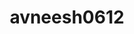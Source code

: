 ---
title: avneesh0612
github: https://github.com/avneesh0612
mode: dark
transition: 3s
archetype:
  - Little Bit of Everything
---